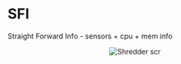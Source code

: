 # SFI
Straight Forward Info - sensors + cpu + mem info

<p align="center">
  <img src="https://raw.githubusercontent.com/Damian-arm/SFI/main/SFI.jpg" alt="Shredder scr"/>
</p>
